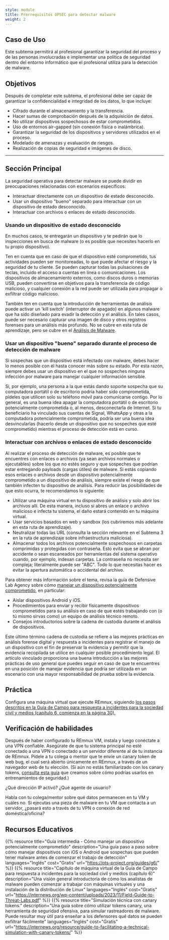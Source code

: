 ```yaml
---
style: module
title: Prerrequisitos OPSEC para detectar malware
weight: 2
---
```


## Caso de Uso

Este subtema permitirá al profesional garantizar la seguridad del proceso y de las personas involucradas e implementar una política de seguridad dentro del entorno informático que el profesional utiliza para la detección de malware.

## Objetivos

Después de completar este subtema, el profesional debe ser capaz de garantizar la confidencialidad e integridad de los datos, lo que incluye:

- Cifrado durante el almacenamiento y la transferencia.
- Hacer sumas de comprobación después de la adquisición de datos.
- No utilizar dispositivos sospechosos de estar comprometidos.
- Uso de entornos air-gapped (sin conexión física o inalámbrica).
- Garantizar la seguridad de los dispositivos y servidores utilizados en el proceso.
- Modelado de amenazas y evaluación de riesgos.
- Realización de copias de seguridad e imágenes de disco.

---
## Sección Principal

La seguridad operativa para detectar malware se puede dividir en preocupaciones relacionadas con escenarios específicos:

- Interactuar directamente con un dispositivo de estado desconocido.
- Usar un dispositivo "bueno" separado para interactuar con un dispositivo de estado desconocido.
- Interactuar con archivos o enlaces de estado desconocido.

### Usando un dispositivo de estado desconocido

En muchos casos, te entregarán un dispositivo y te pedirán que lo inspecciones en busca de malware (o es posible que necesites hacerlo en tu propio dispositivo).

Ten en cuenta que en caso de que el dispositivo esté comprometido, tus actividades pueden ser monitoreadas, lo que puede afectar el riesgo y la seguridad de tu cliente. Se pueden capturar todas las pulsaciones de teclas, incluido el acceso a cuentas en línea o comunicaciones. Los dispositivos de almacenamiento externos, como discos duros o memorias USB, pueden convertirse en objetivos para la transferencia de código malicioso, y cualquier conexión a la red puede ser utilizada para propagar o exfiltrar código malicioso.

También ten en cuenta que la introducción de herramientas de análisis puede activar un 'kill switch' (interruptor de apagado) en algunos malware que ha sido diseñado para evadir la detección y el análisis. En tales casos, puede ser necesario capturar una imagen de disco y otros registros forenses para un análisis más profundo. No se cubre en esta ruta de aprendizaje, pero se cubre en el [Análisis de Malware](/es/learning-path/3/).

### Usar un dispositivo "bueno" separado durante el proceso de detección de malware

Si sospechas que un dispositivo está infectado con malware, debes hacer lo menos posible con él hasta conocer más sobre su estado. Por esta razón, siempre debes usar un dispositivo en el que no sospeches ninguna infección por malware para manejar cualquier información sensible.

Si, por ejemplo, una persona a la que estás dando soporte sospecha que su computadora portátil o de escritorio podría haber sido comprometida, pídeles que utilicen solo su teléfono móvil para comunicarse contigo. Por lo general, es una buena idea apagar la computadora portátil o de escritorio potencialmente comprometida o, al menos, desconectarla de Internet. Si tu beneficiario ha vinculado sus cuentas de Signal, WhatsApp y otras a la computadora potencialmente comprometida, podría ser una buena idea desvincularlas (hacerlo desde un dispositivo que no sospeches que esté comprometido) mientras el proceso de detección está en curso.

### Interactuar con archivos o enlaces de estado desconocido

Al realizar el proceso de detección de malware, es posible que te encuentres con enlaces o archivos (ya sean archivos normales o ejecutables) sobre los que no estés seguro y que sospeches que podrían estar entregando payloads (cargas útiles) de malware. Si estás copiando esos enlaces o archivos desde un dispositivo potencialmente comprometido a un dispositivo de análisis, siempre existe el riesgo de que también infecten tu dispositivo de análisis. Para reducir las posibilidades de que esto ocurra, te recomendamos lo siguiente:

- Utilizar una máquina virtual en tu dispositivo de análisis y solo abrir los archivos allí. De esta manera, incluso si abres un enlace o archivo malicioso e infecta tu sistema, el daño estará contenido en tu máquina virtual.
- Usar servicios basados ​​en web y sandbox (los cubriremos más adelante en esta ruta de aprendizaje).
- Neutralizar todas las URL (consulta la sección relevante en el Subtema 3 en la ruta de aprendizaje sobre infraestructura maliciosa).
- Almacenar todos los archivos potencialmente sospechosos en carpetas comprimidas y protegidas con contraseña. Esto evita que se abran por accidente o sean escaneados por herramientas del sistema operativo cuando, por ejemplo, indexan carpetas. La contraseña no necesita ser compleja; literalmente puede ser "ABC". Todo lo que necesitas hacer es evitar la apertura automática o accidental del archivo.

Para obtener más información sobre el tema, revisa la guía de Defensive Lab Agency sobre cómo [manejar un dispositivo potencialmente comprometido](https://pts-project.org/guides/g6/), en particular:

- Aislar dispositivos Android y iOS.
- Procedimientos para enviar y recibir físicamente dispositivos comprometidos para su análisis en caso de que estés trabajando con (o tú mismo sirvas como) un equipo de análisis técnico remoto.
- Consejos introductorios sobre la cadena de custodia durante el análisis de dispositivos.

Este último término cadena de custodia se refiere a las mejores prácticas en análisis forense digital y respuesta a incidentes para registrar el manejo de un dispositivo con el fin de preservar la evidencia y permitir que la evidencia recopilada se utilice en cualquier posible procedimiento legal. El artículo vinculado proporciona una buena introducción a las mejores prácticas de uso general que puedes seguir en caso de que te encuentres en una posición de manejar evidencia que podría ser utilizada en un escenario con una mayor responsabilidad de prueba sobre la evidencia.

## Práctica

Configura una máquina virtual que ejecute REmnux, siguiendo [los pasos descritos en la Guía de Campo para respuesta a incidentes para la sociedad civil y medios (capítulo 6, comienza en la página 30).](https://internews.org/wp-content/uploads/2023/11/Field-Guide-to-Threat-Labs.pdf)

## Verificación de habilidades

Después de haber configurado tu REmnux VM, instala y luego conéctate a una VPN confiable. Asegúrate de que tu sistema principal no esté conectado a una VPN o conectado a un servidor diferente al de tu instancia de REmnux. Pídele a tu colega o mentor que te envíe un canary token de web bug, el cual será abierto únicamente en REmnux, a través de un navegador web de tu elección. (Si aún no estás familiarizado con los canary tokens, [consulta esta guía](https://internews.org/resource/guide-to-facilitating-a-technical-simulation-with-canary-tokens/) que creamos sobre cómo podrías usarlos en entrenamientos de seguridad.)

¿Qué dirección IP activó? ¿Qué agente de usuario?

Habla con tu colega/mentor sobre qué datos permanecen en tu VM y cuáles no. Si ejecutas una pieza de malware en tu VM que contacta a un servidor, ¿pasará esto a través de tu VPN o conexión de red doméstica/oficina?

## Recursos Educativos

{{% resource title="Guía intermedia - Cómo manejar un dispositivo potencialmente comprometido" description="Una guía paso a paso sobre cómo manejar dispositivos con iOS o Android que sospechas que pueden tener malware antes de comenzar el trabajo de detección" languages="Inglés" cost="Gratis" url="https://pts-project.org/guides/g6/" %}}
{{% resource title="Capítulo de máquina virtual de la Guía de Campo para respuesta a incidentes para la sociedad civil y medios (capítulo 6)" description="Una visión general introductoria de cómo los analistas de malware pueden comenzar a trabajar con máquinas virtuales y una instalación de la distribución de Linux" languages="Inglés" cost="Gratis" url="https://internews.org/wp-content/uploads/2023/11/Field-Guide-to-Threat-Labs.pdf" %}}
{{% resource title="Simulación técnica con canary tokens." description="Una guía sobre cómo utilizar tokens canary, una herramienta de seguridad ofensiva, para simular rastreadores de malware. Puede resultar muy útil para enseñar a los defensores qué datos se pueden exfiltrar fácilmente" languages="Inglés" cost="Gratis" url="https://internews.org/resource/guide-to-facilitating-a-technical-simulation-with-canary-tokens/" %}}